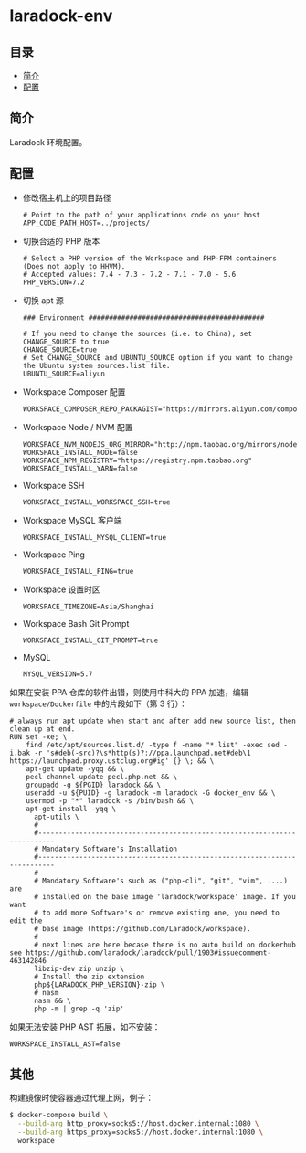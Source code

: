 # laradock-env

## 目录

- [简介](#简介)
- [配置](#配置)

## 简介

Laradock 环境配置。

## 配置

- 修改宿主机上的项目路径

  ```
  # Point to the path of your applications code on your host
  APP_CODE_PATH_HOST=../projects/
  ```

- 切换合适的 PHP 版本

  ```
  # Select a PHP version of the Workspace and PHP-FPM containers (Does not apply to HHVM).
  # Accepted values: 7.4 - 7.3 - 7.2 - 7.1 - 7.0 - 5.6
  PHP_VERSION=7.2
  ```

- 切换 apt 源

  ```
  ### Environment ###########################################
  
  # If you need to change the sources (i.e. to China), set CHANGE_SOURCE to true
  CHANGE_SOURCE=true
  # Set CHANGE_SOURCE and UBUNTU_SOURCE option if you want to change the Ubuntu system sources.list file.
  UBUNTU_SOURCE=aliyun
  ```

- Workspace Composer 配置

  ```
  WORKSPACE_COMPOSER_REPO_PACKAGIST="https://mirrors.aliyun.com/composer/"
  ```

- Workspace Node / NVM 配置

  ```
  WORKSPACE_NVM_NODEJS_ORG_MIRROR="http://npm.taobao.org/mirrors/node"
  WORKSPACE_INSTALL_NODE=false
  WORKSPACE_NPM_REGISTRY="https://registry.npm.taobao.org"
  WORKSPACE_INSTALL_YARN=false
  ```

- Workspace SSH

  ```
  WORKSPACE_INSTALL_WORKSPACE_SSH=true
  ```

- Workspace MySQL 客户端

  ```
  WORKSPACE_INSTALL_MYSQL_CLIENT=true
  ```

- Workspace Ping

  ```
  WORKSPACE_INSTALL_PING=true
  ```

- Workspace 设置时区

  ```
  WORKSPACE_TIMEZONE=Asia/Shanghai
  ```

- Workspace Bash Git Prompt

  ```
  WORKSPACE_INSTALL_GIT_PROMPT=true
  ```

- MySQL

  ```
  MYSQL_VERSION=5.7
  ```

如果在安装 PPA 仓库的软件出错，则使用中科大的 PPA 加速，编辑 `workspace/Dockerfile` 中的片段如下（第 3 行）：

```
# always run apt update when start and after add new source list, then clean up at end.
RUN set -xe; \
    find /etc/apt/sources.list.d/ -type f -name "*.list" -exec sed -i.bak -r 's#deb(-src)?\s*http(s)?://ppa.launchpad.net#deb\1 https://launchpad.proxy.ustclug.org#ig' {} \; && \
    apt-get update -yqq && \
    pecl channel-update pecl.php.net && \
    groupadd -g ${PGID} laradock && \
    useradd -u ${PUID} -g laradock -m laradock -G docker_env && \
    usermod -p "*" laradock -s /bin/bash && \
    apt-get install -yqq \
      apt-utils \
      #
      #--------------------------------------------------------------------------
      # Mandatory Software's Installation
      #--------------------------------------------------------------------------
      #
      # Mandatory Software's such as ("php-cli", "git", "vim", ....) are
      # installed on the base image 'laradock/workspace' image. If you want
      # to add more Software's or remove existing one, you need to edit the
      # base image (https://github.com/Laradock/workspace).
      #
      # next lines are here becase there is no auto build on dockerhub see https://github.com/laradock/laradock/pull/1903#issuecomment-463142846
      libzip-dev zip unzip \
      # Install the zip extension
      php${LARADOCK_PHP_VERSION}-zip \
      # nasm
      nasm && \
      php -m | grep -q 'zip'
```

如果无法安装 PHP AST 拓展，如不安装：

```
WORKSPACE_INSTALL_AST=false
```

## 其他

构建镜像时使容器通过代理上网，例子：

```bash
$ docker-compose build \
  --build-arg http_proxy=socks5://host.docker.internal:1080 \
  --build-arg https_proxy=socks5://host.docker.internal:1080 \
  workspace
```
